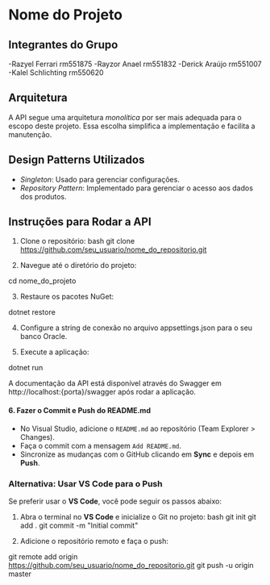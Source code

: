 # Nome do Projeto

## Integrantes do Grupo
-Razyel Ferrari rm551875
-Rayzor Anael rm551832
-Derick Araújo rm551007
-Kalel Schlichting rm550620

## Arquitetura
A API segue uma arquitetura *monolítica* por ser mais adequada para o escopo deste projeto. Essa escolha simplifica a implementação e facilita a manutenção.

## Design Patterns Utilizados
- *Singleton*: Usado para gerenciar configurações.
- *Repository Pattern*: Implementado para gerenciar o acesso aos dados dos produtos.

## Instruções para Rodar a API

1. Clone o repositório:
   bash
   git clone https://github.com/seu_usuario/nome_do_repositorio.git

2. Navegue até o diretório do projeto:

cd nome_do_projeto


3. Restaure os pacotes NuGet:

dotnet restore


4. Configure a string de conexão no arquivo appsettings.json para o seu banco Oracle.


5. Execute a aplicação:

dotnet run



A documentação da API está disponível através do Swagger em http://localhost:{porta}/swagger após rodar a aplicação.

#### 6. **Fazer o Commit e Push do README.md**
   - No Visual Studio, adicione o `README.md` ao repositório (Team Explorer > Changes).
   - Faça o commit com a mensagem `Add README.md`.
   - Sincronize as mudanças com o GitHub clicando em **Sync** e depois em **Push**.

### Alternativa: Usar VS Code para o Push

Se preferir usar o **VS Code**, você pode seguir os passos abaixo:

1. Abra o terminal no **VS Code** e inicialize o Git no projeto:
   bash
   git init
   git add .
   git commit -m "Initial commit"

2. Adicione o repositório remoto e faça o push:

git remote add origin https://github.com/seu_usuario/nome_do_repositorio.git
git push -u origin master

